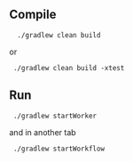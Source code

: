 ## Compile

      ./gradlew clean build

or 

     ./gradlew clean build -xtest


## Run

     ./gradlew startWorker

and in another tab

     ./gradlew startWorkflow